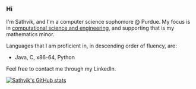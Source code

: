### Hi

I'm Sathvik, and I'm a computer science sophomore @ Purdue. My focus is in [computational science and engineering](https://www.cs.purdue.edu/undergraduate/curriculum/track-cse-fall2023.html), and supporting that is my mathematics minor. 

Languages that I am proficient in, in descending order of fluency, are:
  - Java, C, x86-64, Python

Feel free to contact me through my LinkedIn.

[![Sathvik's GitHub stats](https://github-readme-stats.vercel.app/api?username=hegde25sath)](https://github.com/anuraghazra/github-readme-stats)
